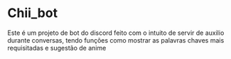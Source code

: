 # Chii_bot
Este é um projeto de bot do discord feito com o intuito de servir de auxilio durante conversas, tendo funções como mostrar as palavras chaves mais requisitadas e sugestão de anime
